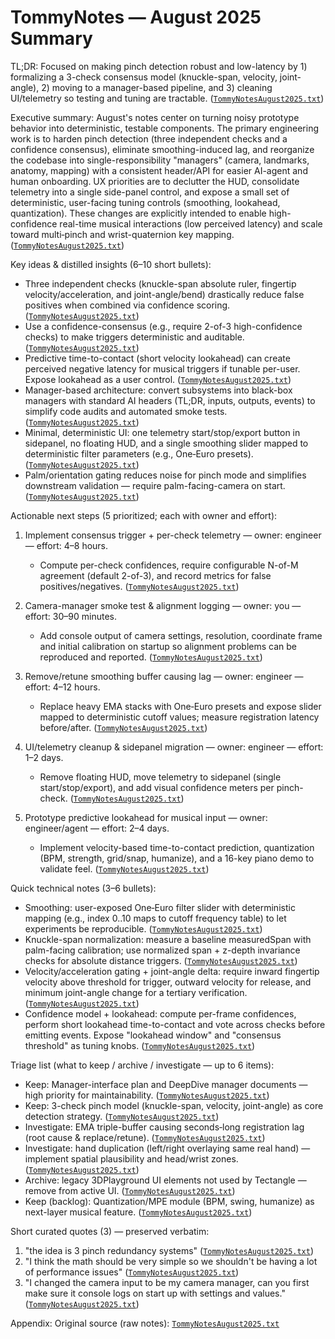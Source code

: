 # TommyNotes — August 2025 Summary
TL;DR: Focused on making pinch detection robust and low-latency by 1) formalizing a 3-check consensus model (knuckle-span, velocity, joint-angle), 2) moving to a manager-based pipeline, and 3) cleaning UI/telemetry so testing and tuning are tractable. ([`TommyNotesAugust2025.txt`](TommyNotesAugust2025.txt:13))

Executive summary:
August's notes center on turning noisy prototype behavior into deterministic, testable components. The primary engineering work is to harden pinch detection (three independent checks and a confidence consensus), eliminate smoothing-induced lag, and reorganize the codebase into single-responsibility "managers" (camera, landmarks, anatomy, mapping) with a consistent header/API for easier AI-agent and human onboarding. UX priorities are to declutter the HUD, consolidate telemetry into a single side-panel control, and expose a small set of deterministic, user-facing tuning controls (smoothing, lookahead, quantization). These changes are explicitly intended to enable high-confidence real-time musical interactions (low perceived latency) and scale toward multi‑pinch and wrist-quaternion key mapping. ([`TommyNotesAugust2025.txt`](TommyNotesAugust2025.txt:125))

Key ideas & distilled insights (6–10 short bullets):
- Three independent checks (knuckle-span absolute ruler, fingertip velocity/acceleration, and joint-angle/bend) drastically reduce false positives when combined via confidence scoring. ([`TommyNotesAugust2025.txt`](TommyNotesAugust2025.txt:32))
- Use a confidence-consensus (e.g., require 2-of-3 high-confidence checks) to make triggers deterministic and auditable. ([`TommyNotesAugust2025.txt`](TommyNotesAugust2025.txt:79))
- Predictive time-to-contact (short velocity lookahead) can create perceived negative latency for musical triggers if tunable per-user. Expose lookahead as a user control. ([`TommyNotesAugust2025.txt`](TommyNotesAugust2025.txt:107))
- Manager-based architecture: convert subsystems into black-box managers with standard AI headers (TL;DR, inputs, outputs, events) to simplify code audits and automated smoke tests. ([`TommyNotesAugust2025.txt`](TommyNotesAugust2025.txt:135))
- Minimal, deterministic UI: one telemetry start/stop/export button in sidepanel, no floating HUD, and a single smoothing slider mapped to deterministic filter parameters (e.g., One‑Euro presets). ([`TommyNotesAugust2025.txt`](TommyNotesAugust2025.txt:28))
- Palm/orientation gating reduces noise for pinch mode and simplifies downstream validation — require palm-facing-camera on start. ([`TommyNotesAugust2025.txt`](TommyNotesAugust2025.txt:90))

Actionable next steps (5 prioritized; each with owner and effort):
1. Implement consensus trigger + per-check telemetry — owner: engineer — effort: 4–8 hours.
   - Compute per-check confidences, require configurable N-of-M agreement (default 2-of-3), and record metrics for false positives/negatives. ([`TommyNotesAugust2025.txt`](TommyNotesAugust2025.txt:79))

2. Camera-manager smoke test & alignment logging — owner: you — effort: 30–90 minutes.
   - Add console output of camera settings, resolution, coordinate frame and initial calibration on startup so alignment problems can be reproduced and reported. ([`TommyNotesAugust2025.txt`](TommyNotesAugust2025.txt:125))

3. Remove/retune smoothing buffer causing lag — owner: engineer — effort: 4–12 hours.
   - Replace heavy EMA stacks with One‑Euro presets and expose slider mapped to deterministic cutoff values; measure registration latency before/after. ([`TommyNotesAugust2025.txt`](TommyNotesAugust2025.txt:127))

4. UI/telemetry cleanup & sidepanel migration — owner: engineer — effort: 1–2 days.
   - Remove floating HUD, move telemetry to sidepanel (single start/stop/export), and add visual confidence meters per pinch-check. ([`TommyNotesAugust2025.txt`](TommyNotesAugust2025.txt:27))

5. Prototype predictive lookahead for musical input — owner: engineer/agent — effort: 2–4 days.
   - Implement velocity-based time-to-contact prediction, quantization (BPM, strength, grid/snap, humanize), and a 16-key piano demo to validate feel. ([`TommyNotesAugust2025.txt`](TommyNotesAugust2025.txt:70))

Quick technical notes (3–6 bullets):
- Smoothing: user-exposed One‑Euro filter slider with deterministic mapping (e.g., index 0..10 maps to cutoff frequency table) to let experiments be reproducible. ([`TommyNotesAugust2025.txt`](TommyNotesAugust2025.txt:48))
- Knuckle-span normalization: measure a baseline measuredSpan with palm-facing calibration; use normalized span + z-depth invariance checks for absolute distance triggers. ([`TommyNotesAugust2025.txt`](TommyNotesAugust2025.txt:73))
- Velocity/acceleration gating + joint-angle delta: require inward fingertip velocity above threshold for trigger, outward velocity for release, and minimum joint-angle change for a tertiary verification. ([`TommyNotesAugust2025.txt`](TommyNotesAugust2025.txt:34)) 
- Confidence model + lookahead: compute per-frame confidences, perform short lookahead time-to-contact and vote across checks before emitting events. Expose "lookahead window" and "consensus threshold" as tuning knobs. ([`TommyNotesAugust2025.txt`](TommyNotesAugust2025.txt:81))

Triage list (what to keep / archive / investigate — up to 6 items):
- Keep: Manager-interface plan and DeepDive manager documents — high priority for maintainability. ([`TommyNotesAugust2025.txt`](TommyNotesAugust2025.txt:135))
- Keep: 3-check pinch model (knuckle-span, velocity, joint-angle) as core detection strategy. ([`TommyNotesAugust2025.txt`](TommyNotesAugust2025.txt:32))
- Investigate: EMA triple-buffer causing seconds‑long registration lag (root cause & replace/retune). ([`TommyNotesAugust2025.txt`](TommyNotesAugust2025.txt:127))
- Investigate: hand duplication (left/right overlaying same real hand) — implement spatial plausibility and head/wrist zones. ([`TommyNotesAugust2025.txt`](TommyNotesAugust2025.txt:115))
- Archive: legacy 3DPlayground UI elements not used by Tectangle — remove from active UI. ([`TommyNotesAugust2025.txt`](TommyNotesAugust2025.txt:30))
- Keep (backlog): Quantization/MPE module (BPM, swing, humanize) as next-layer musical feature. ([`TommyNotesAugust2025.txt`](TommyNotesAugust2025.txt:70))

Short curated quotes (3) — preserved verbatim:
1. "the idea is 3 pinch redundancy systems" ([`TommyNotesAugust2025.txt`](TommyNotesAugust2025.txt:32))  
2. "I think the math should be very simple so we shouldn't be having a lot of performance issues" ([`TommyNotesAugust2025.txt`](TommyNotesAugust2025.txt:13))  
3. "I changed the camera input to be my camera manager, can you first make sure it console logs on start up with settings and values." ([`TommyNotesAugust2025.txt`](TommyNotesAugust2025.txt:125))

Appendix:
Original source (raw notes): [`TommyNotesAugust2025.txt`](TommyNotesAugust2025.txt:1)